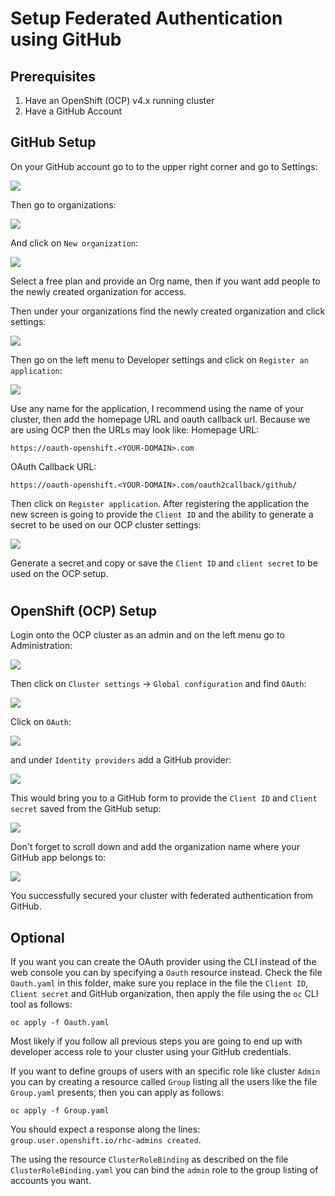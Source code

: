 # Setup Federated Authentication using GitHub

## Prerequisites

1. Have an OpenShift (OCP) v4.x running cluster
2. Have a GitHub Account

## GitHub Setup

On your GitHub account go to to the upper right corner and go to Settings:

![](../images/github-settings.png)

Then go to organizations:

![](../images/github-organizations.png)

And click on `New organization`:

![](../images/github-new-org.png)

Select a free plan and provide an Org name, then if you want add people to the newly created organization for access.

Then under your organizations find the newly created organization and click settings:

![](../images/github-new-org2.png)

Then go on the left menu to Developer settings and click on `Register an application`:

![](../images/github-dev-settings.png)

Use any name for the application, I recommend using the name of your cluster, then add the homepage URL and oauth callback url. 
Because we are using OCP then the URLs may look like:
Homepage URL:
```
https://oauth-openshift.<YOUR-DOMAIN>.com
```
OAuth Callback URL:
```
https://oauth-openshift.<YOUR-DOMAIN>.com/oauth2callback/github/
```
Then click on `Register application`. After registering the application the new screen is going to provide the `Client ID` and the ability to generate a secret to be used on our OCP cluster settings: 

![](../images/github-clientid-secret.png)

Generate a secret and copy or save the `Client ID` and `client secret` to be used on the OCP setup.

#

## OpenShift (OCP) Setup

Login onto the OCP cluster as an admin and on the left menu go to Administration:

![](../images/ocp-admin.png)

Then click on `Cluster settings` -> `Global configuration` and find `OAuth`:

![](../images/ocp-cluster-settings.png)

Click on `OAuth`:

![](../images/ocp-cluster-oauth.png)

and under `Identity providers` add a GitHub provider: 

![](../images/ocp-cluster-oauth-menu.png)

This would bring you to a GitHub form to provide the `Client ID` and `Client secret` saved from the GitHub setup:

![](../images/ocp-cluster-oauth-form.png)

Don't forget to scroll down and add the organization name where your GitHub app belongs to:

![](../images/ocp-cluster-oauth-form2.png)

You successfully secured your cluster with federated authentication from GitHub.

## Optional

If you want you can create the OAuth provider using the CLI instead of the web console you can by specifying a `Oauth` resource instead. Check the file `Oauth.yaml` in this folder, make sure you replace in the file the `Client ID`, `Client secret` and GitHub organization, then apply the file using the `oc` CLI tool as follows:

```
oc apply -f Oauth.yaml 
```

Most likely if you follow all previous steps you are going to end up with developer access role to your cluster using your GitHub credentials. 

If you want to define groups of users with an specific role like cluster `Admin` you can by creating a resource called `Group` listing all the users like the file `Group.yaml` presents, then you can apply as follows:

```
oc apply -f Group.yaml 
```
You should expect a response along the lines: `group.user.openshift.io/rhc-admins created`.

The using the resource `ClusterRoleBinding` as described on the file `ClusterRoleBinding.yaml` you can bind the `admin` role to the group listing of accounts you want.
